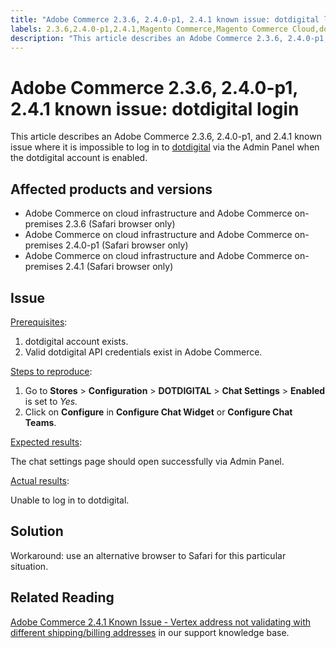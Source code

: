 ```yaml
---
title: "Adobe Commerce 2.3.6, 2.4.0-p1, 2.4.1 known issue: dotdigital login"
labels: 2.3.6,2.4.0-p1,2.4.1,Magento Commerce,Magento Commerce Cloud,dotdigital,known issues,troubleshooting,Adobe Commerce,cloud infrastructure,on-premises
description: "This article describes an Adobe Commerce 2.3.6, 2.4.0-p1, and 2.4.1 known issue where it is impossible to log in to [dotdigital](https://dotdigital.com/) via the Admin Panel when the dotdigital account is enabled."
---
```


# Adobe Commerce 2.3.6, 2.4.0-p1, 2.4.1 known issue: dotdigital login

This article describes an Adobe Commerce 2.3.6, 2.4.0-p1, and 2.4.1 known issue where it is impossible to log in to [dotdigital](https://dotdigital.com/) via the Admin Panel when the dotdigital account is enabled.

## Affected products and versions

* Adobe Commerce on cloud infrastructure and Adobe Commerce on-premises 2.3.6 (Safari browser only)
* Adobe Commerce on cloud infrastructure and Adobe Commerce on-premises 2.4.0-p1 (Safari browser only)
* Adobe Commerce on cloud infrastructure and Adobe Commerce on-premises 2.4.1 (Safari browser only)

## Issue

<u>Prerequisites</u>:

1. dotdigital account exists.
1. Valid dotdigital API credentials exist in Adobe Commerce.

<u>Steps to reproduce</u>:

1. Go to **Stores** > **Configuration** > **DOTDIGITAL** > **Chat Settings** > **Enabled** is set to *Yes.*
1. Click on **Configure** in **Configure Chat Widget** or **Configure Chat Teams**.

<u>Expected results</u>:

The chat settings page should open successfully via Admin Panel.

<u>Actual results</u>:

Unable to log in to dotdigital.

## Solution

Workaround: use an alternative browser to Safari for this particular situation.

## Related Reading

 [Adobe Commerce 2.4.1 Known Issue - Vertex address not validating with different shipping/billing addresses](https://support.magento.com/hc/en-us/articles/360050139631) in our support knowledge base. 